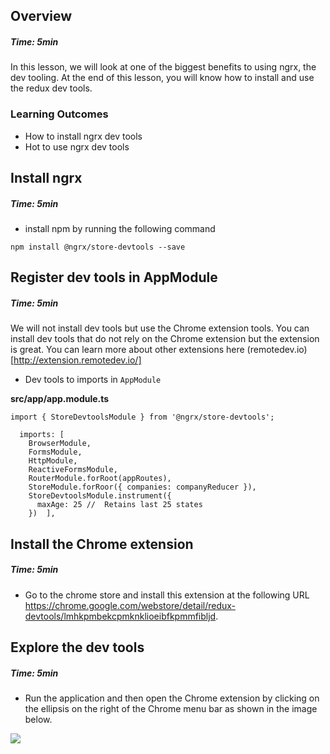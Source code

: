 ## Overview
##### Time: 5min

In this lesson, we will look at one of the biggest benefits to using ngrx, the dev tooling. At the end of this lesson, you will know how to install and use the redux dev tools.

### Learning Outcomes
- How to install ngrx dev tools
- Hot to use ngrx dev tools

## Install ngrx
##### Time: 5min
- install npm by running the following command

```
npm install @ngrx/store-devtools --save
```


## Register dev tools in AppModule
##### Time: 5min

We will not install dev tools but use the Chrome extension tools. You can install dev tools that do not rely on the Chrome extension but the extension is great. You can learn more about other extensions here (remotedev.io)[http://extension.remotedev.io/]

- Dev tools to imports in ```AppModule```

**src/app/app.module.ts**

```
import { StoreDevtoolsModule } from '@ngrx/store-devtools';
```

```
  imports: [
    BrowserModule,
    FormsModule,
    HttpModule,
    ReactiveFormsModule,
    RouterModule.forRoot(appRoutes),
    StoreModule.forRoor({ companies: companyReducer }),
    StoreDevtoolsModule.instrument({
      maxAge: 25 //  Retains last 25 states
    })  ],

```


## Install the Chrome extension 
##### Time: 5min

- Go to the chrome store and install this extension at the following URL https://chrome.google.com/webstore/detail/redux-devtools/lmhkpmbekcpmknklioeibfkpmmfibljd.

## Explore the dev tools
##### Time: 5min

- Run the application and then open the Chrome extension by clicking on the ellipsis on the right of the Chrome menu bar as shown in the image below.

![](https://firebootcamp.ghost.io/content/images/2017/02/2017-02-21_13-32-21.png)







